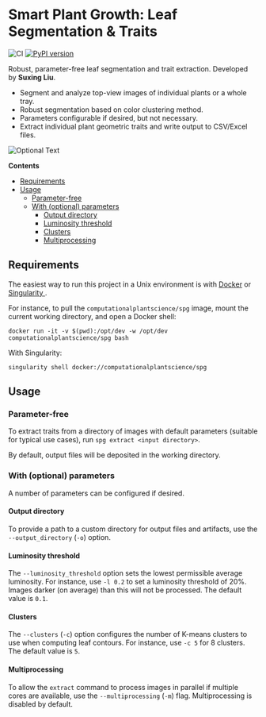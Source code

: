 # Smart Plant Growth: Leaf Segmentation & Traits

![CI](https://github.com/Computational-Plant-Science/spg-topdown-traits/workflows/CI/badge.svg)
[![PyPI version](https://badge.fury.io/py/spg-topdown-traits.svg)](https://badge.fury.io/py/spg-topdown-traits)

Robust, parameter-free leaf segmentation and trait extraction. Developed by **Suxing Liu**.

- Segment and analyze top-view images of individual plants or a whole tray.
- Robust segmentation based on color clustering method.
- Parameters configurable if desired, but not necessary.
- Extract individual plant geometric traits and write output to CSV/Excel files.

![Optional Text](../master/media/image_01.png)

<!-- START doctoc generated TOC please keep comment here to allow auto update -->
<!-- DON'T EDIT THIS SECTION, INSTEAD RE-RUN doctoc TO UPDATE -->
**Contents**

- [Requirements](#requirements)
- [Usage](#usage)
  - [Parameter-free](#parameter-free)
  - [With (optional) parameters](#with-optional-parameters)
    - [Output directory](#output-directory)
    - [Luminosity threshold](#luminosity-threshold)
    - [Clusters](#clusters)
    - [Multiprocessing](#multiprocessing)

<!-- END doctoc generated TOC please keep comment here to allow auto update -->

## Requirements

The easiest way to run this project in a Unix environment is with [Docker](https://www.docker.com/) or [Singularity ](https://sylabs.io/singularity/).

For instance, to pull the `computationalplantscience/spg` image, mount the current working directory, and open a Docker shell:

`docker run -it -v $(pwd):/opt/dev -w /opt/dev computationalplantscience/spg bash`

With Singularity:

`singularity shell docker://computationalplantscience/spg`

## Usage

### Parameter-free

To extract traits from a directory of images with default parameters (suitable for typical use cases), run `spg extract <input directory>`.

By default, output files will be deposited in the working directory.

### With (optional) parameters

A number of parameters can be configured if desired.

#### Output directory

To provide a path to a custom directory for output files and artifacts, use the `--output_directory` (`-o`) option.

#### Luminosity threshold

The `--luminosity_threshold` option sets the lowest permissible average luminosity. For instance, use `-l 0.2` to set a luminosity threshold of 20%. Images darker (on average) than this will not be processed. The default value is `0.1`.

#### Clusters

The `--clusters` (`-c`) option configures the number of K-means clusters to use when computing leaf contours. For instance, use `-c 5` for 8 clusters. The default value is `5`.

#### Multiprocessing

To allow the `extract` command to process images in parallel if multiple cores are available, use the `--multiprocessing` (`-m`) flag. Multiprocessing is disabled by default.
